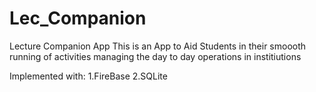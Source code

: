 # Lec_Companion
Lecture Companion App
This is an App to Aid Students in their smoooth running of activities managing the day to day operations in institiutions

Implemented with: 
1.FireBase
2.SQLite
